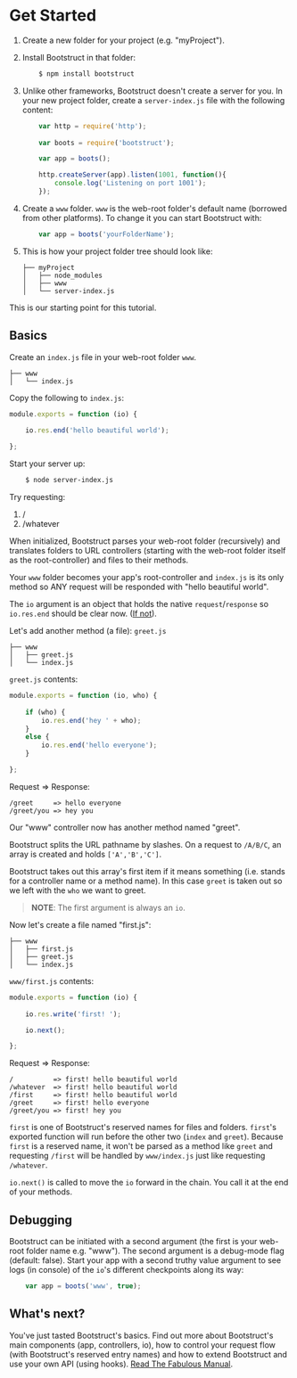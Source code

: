 Get Started
===========

1. Create a new folder for your project (e.g. "myProject").

2. Install Bootstruct in that folder: 
	```sh
		$ npm install bootstruct
	```

3. Unlike other frameworks, Bootstruct doesn't create a server for you.	In your new project folder, create a `server-index.js` file with the following content: 
	```js
		var http = require('http');
		
		var boots = require('bootstruct');

		var app = boots();

		http.createServer(app).listen(1001, function(){
			console.log('Listening on port 1001');
		});
	```

4. Create a `www` folder. `www` is the web-root folder's default name (borrowed from other platforms). To change it you can start Bootstruct with:
	```js
		var app = boots('yourFolderName');
	```

5. This is how your project folder tree should look like:
	```
	├── myProject
	│   ├── node_modules
	│   ├── www
	│   └── server-index.js
	```
	
This is our starting point for this tutorial.




Basics
------
Create an `index.js` file in your web-root folder `www`.
```
├── www
│   └── index.js
```

Copy the following to `index.js`:
```js
module.exports = function (io) {
	
	io.res.end('hello beautiful world');

};
```

Start your server up:
```sh
	$ node server-index.js
```

Try requesting:
1. /
2. /whatever


When initialized, Bootstruct parses your web-root folder (recursively) and translates folders to URL controllers (starting with the web-root folder itself as the root-controller) and files to their methods.

Your `www` folder becomes your app's root-controller and `index.js` is its only method so ANY request will be responded with "hello beautiful world".

The `io` argument is an object that holds the native `request`/`response` so `io.res.end` should be clear now. ([If not](./README.md)).

Let's add another method (a file): `greet.js`
```
├── www
│   ├── greet.js
│   └── index.js
```

`greet.js` contents:
```js
module.exports = function (io, who) {
	
	if (who) {
		io.res.end('hey ' + who);
	}
	else {
		io.res.end('hello everyone');
	}

};
```

Request => Response:
```
/greet     => hello everyone
/greet/you => hey you
```

Our "www" controller now has another method named "greet".

Bootstruct splits the URL pathname by slashes. On a request to `/A/B/C`, an array is created and holds `['A','B','C']`.

Bootstruct takes out this array's first item if it means something (i.e. stands for a controller name or a method name). In this case `greet` is taken out so we left with the `who` we want to greet.

>**NOTE**: The first argument is always an `io`.

Now let's create a file named "first.js":
```
├── www
│   ├── first.js
│   ├── greet.js
│   └── index.js
```

`www/first.js` contents:
```js
module.exports = function (io) {
	
	io.res.write('first! ');

	io.next();

};
```

Request => Response:
```
/          => first! hello beautiful world
/whatever  => first! hello beautiful world
/first     => first! hello beautiful world
/greet     => first! hello everyone
/greet/you => first! hey you
```

`first` is one of Bootstruct's reserved names for files and folders. `first`'s exported function will run before the other two (`index` and `greet`). Because `first` is a reserved name, it won't be parsed as a method like `greet` and requesting `/first` will be handled by `www/index.js` just like requesting `/whatever`.

`io.next()` is called to move the `io` forward in the chain. You call it at the end of your methods.




Debugging
---------
Bootstruct can be initiated with a second argument (the first is your web-root folder name e.g. "www"). The second argument is a debug-mode flag (default: false). Start your app with a second truthy value argument to see logs (in console) of the `io`'s different checkpoints along its way:
```js
	var app = boots('www', true);
```


What's next?
------------
You've just tasted Bootstruct's basics. Find out more about Bootstruct's main components (app, controllers, io), how to control your request flow (with Bootstruct's reserved entry names) and how to extend Bootstruct and use your own API (using hooks). [Read The Fabulous Manual](https://github.com/taitulism/Bootstruct/blob/master/Docs/README.md).
